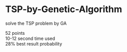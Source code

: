 # TSP-by-Genetic-Algorithm
solve the TSP problem by GA 

52 points  
10-12 second time used  
28% best result probability  
